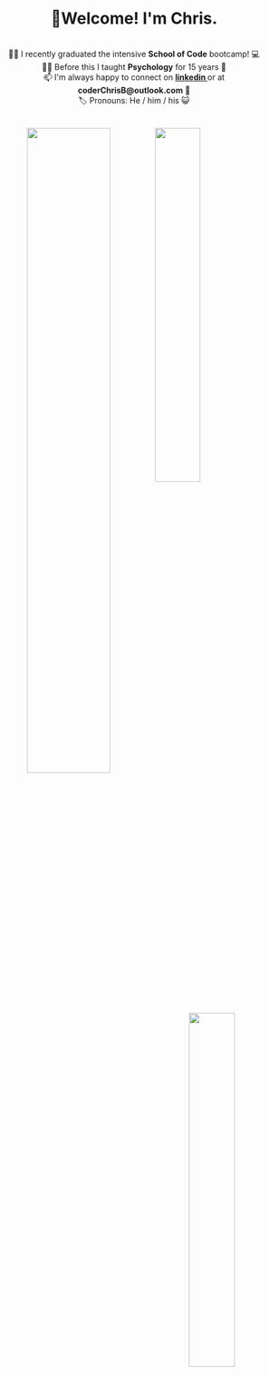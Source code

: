 <h1 align= "center"> 👋Welcome! I'm Chris.</h1>
<br>

<div align="center">
👨‍🎓  I recently graduated the intensive <strong>School of Code</strong> bootcamp!  💻  
  </div>
<div align="center">
👨‍🏫  Before this I taught <strong>Psychology</strong> for 15 years  🧠 
  </div>
  <div align="center">
📫  I'm always happy to connect on <strong><a href="https://www.linkedin.com/in/coderchrisb/"> linkedin </a></strong> or at  <strong>coderChrisB@outlook.com</strong> 📧  
    <div align="center">
🏷️ Pronouns: He / him / his 😺 
</div>

<br>
<br>



<img align ="left" width = "54%" src="https://github-readme-stats-chi-gilt.vercel.app/api?username=CoderMrB&show_icons=true&theme=radical"/>
<a align = 'left' href = "https://www.codewars.com/users/covchris"><img width="40%" src="https://github.r2v.ch/codewars?user=covchris&top_languages=true&hide_clan=true" width="300"></a>

<img align= 'center' width = '40%' src="https://github-readme-stats-chi-gilt.vercel.app/api/top-langs/?username=CoderMrB"/>




